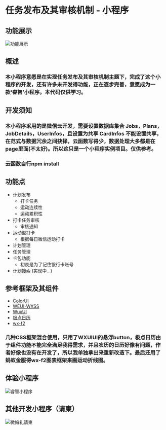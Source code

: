 # 任务发布及其审核机制 - 小程序
## 功能展示
![功能展示](https://github.com/pzwdshxzt/wechat-ruizhi/blob/master/images/ruizhi.png?raw=true "功能展示")

## 概述
### 本小程序意愿是在实现任务发布及其审核机制主题下，完成了这个小程序的开发，还有许多未开发得功能，正在逐步完善，意愿成为一款‘睿智’小程序。本代码仅供学习。
## 开发须知
### 本小程序采用的是微信云开发，需要设置数据库集合  Jobs，Plans，JobDetails，UserInfos，且设置为共享 CardInfos 不能设置共享，在范式与数据冗余之间抉择，云函数写得少，数据处理大多都是在page里面(不太好)。所以这只是一个小程序实例项目。仅供参考。
### 云函数自行npm install
## 功能点

* 计划发布
   * 打卡任务
   * 运动连续性
   * 运动累积性
* 打卡任务审核
   * 审核通知
* 运动型打卡
   * 根据每日微信运动打卡
* 计划管理
* 任务管理
* 卡包功能
    * 初衷是为了记住银行卡账号
* 计划搜索 (实现中...)

## 参考框架及其组件
- [ColorUI](https://github.com/weilanwl/ColorUI "ColorUI")
- [WEUI-WXSS](https://github.com/Tencent/weui-wxss/ "WEUI-WXSS")
- [WuxUI](https://github.com/wux-weapp/wux-weapp "WuxUI")
- [极点日历](https://github.com/czcaiwj/calendar/ "极点日历")
- [wx-f2](https://github.com/antvis/wx-f2 "蚂蚁金服的charts")
###  几种CSS框架混合使用，只用了WXUIUI的悬浮button，极点日历由于组件功能不能完全满足我得需求，并且农历的日历好像有问题，作者好像也没有在开发了，所以我单独拿出来重新改造下。最后还用了蚂蚁金服得wx-f2图表框架来画运动折线图。
## 体验小程序
![睿智小程序](https://raw.githubusercontent.com/pzwdshxzt/wechat-ruizhi/master/images/scan_code.jpg)
## 其他开发小程序（请柬）
![微婚礼请柬](https://6465-dev-p-1300251472.tcb.qcloud.la/main/gh_ca331a92f90f_258.jpg?sign=4471b2c9a8fa3afd1dd6d7a7ee1f614f&t=1577343381)


